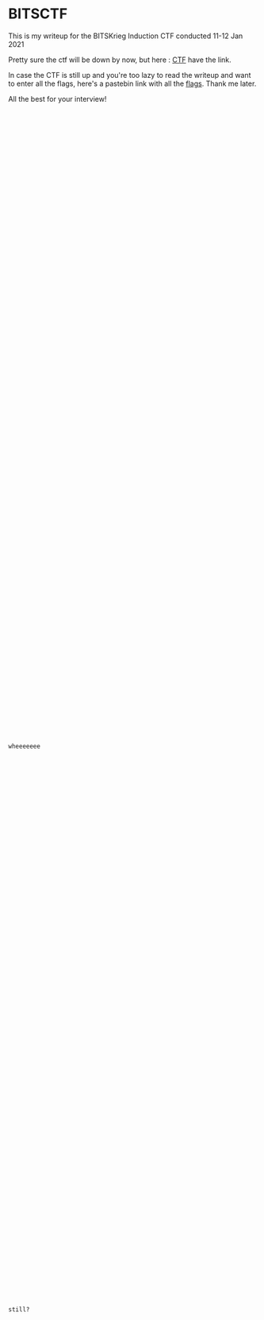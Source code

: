 # BITSCTF
This is my writeup for the BITSKrieg Induction CTF conducted 11-12 Jan 2021


Pretty sure the ctf will be down by now, but here : [CTF](https://ctf.bitskrieg.org/challenges) have the link.

In case the CTF is still up and you're too lazy to read the writeup and want to enter all the flags, here's a pastebin link with all the [flags](https://www.youtube.com/watch?v=oHg5SJYRHA0). Thank me later.

<!----getRekt---->

All the best for your interview!

```



























































































wheeeeeee




















































           



























still?














































































































































































































































.
```

Damn, ok here, have some more ctf [challenges](https://ufile.io/kvzfzcbh) made by me! (All involve steganography, cryptography and forensics tho. No rev, I hate rev.)
Contact me on Discord (@DootDoot) for writeup/help.
